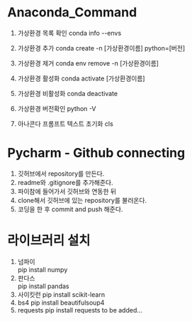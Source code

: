 # Anaconda_Command

1. 가상환경 목록 확인
  conda info --envs

2. 가상환경 추가
  conda create -n [가상환경이름] python=[버전]

3. 가상환경 제거
  conda env remove -n [가상환경이름]

4. 가상환경 활성화
   conda activate [가상환경이름]

5. 가상환경 비활성화
  conda deactivate

6. 가상환경 버전확인
   python -V

7. 아나콘다 프롬프트 텍스트 초기화
  cls

# Pycharm - Github  connecting

1. 깃허브에서 repository를 만든다.
2. readme와 .gitignore를 추가해준다.
3. 파이참에 들어가서 깃허브와 연동한 뒤
4. clone해서 깃허브에 있는 repository를 불러온다.
5. 코딩을 한 후 commit and push 해준다.

# 라이브러리 설치

1. 넘파이  
  pip install numpy
2. 판다스  
  pip install pandas
3. 사이킷런
  pip install scikit-learn
4. bs4
  pip install beautifulsoup4
5. requests
  pip install requests
to be added...
